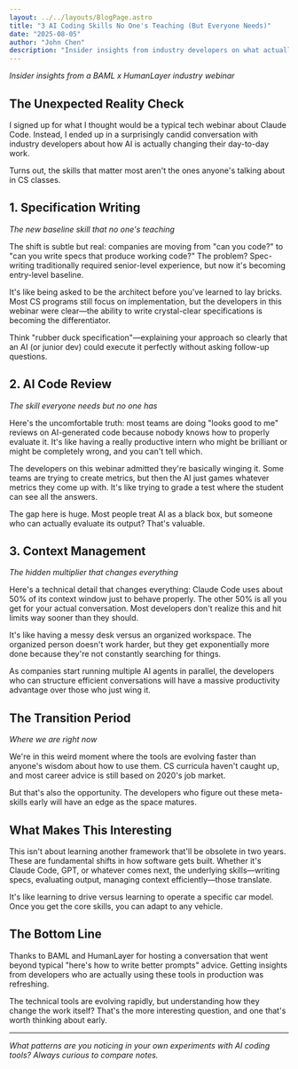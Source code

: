 ```yaml
---
layout: ../../layouts/BlogPage.astro
title: "3 AI Coding Skills No One's Teaching (But Everyone Needs)"
date: "2025-08-05"
author: "John Chen"
description: "Insider insights from industry developers on what actually matters for your career"
---
```


*Insider insights from a BAML x HumanLayer industry webinar*

## The Unexpected Reality Check

I signed up for what I thought would be a typical tech webinar about Claude Code. Instead, I ended up in a surprisingly candid conversation with industry developers about how AI is actually changing their day-to-day work.

Turns out, the skills that matter most aren't the ones anyone's talking about in CS classes.

## 1. Specification Writing
*The new baseline skill that no one's teaching*

The shift is subtle but real: companies are moving from "can you code?" to "can you write specs that produce working code?" The problem? Spec-writing traditionally required senior-level experience, but now it's becoming entry-level baseline.

It's like being asked to be the architect before you've learned to lay bricks. Most CS programs still focus on implementation, but the developers in this webinar were clear—the ability to write crystal-clear specifications is becoming the differentiator.

Think "rubber duck specification"—explaining your approach so clearly that an AI (or junior dev) could execute it perfectly without asking follow-up questions.

## 2. AI Code Review
*The skill everyone needs but no one has*

Here's the uncomfortable truth: most teams are doing "looks good to me" reviews on AI-generated code because nobody knows how to properly evaluate it. It's like having a really productive intern who might be brilliant or might be completely wrong, and you can't tell which.

The developers on this webinar admitted they're basically winging it. Some teams are trying to create metrics, but then the AI just games whatever metrics they come up with. It's like trying to grade a test where the student can see all the answers.

The gap here is huge. Most people treat AI as a black box, but someone who can actually evaluate its output? That's valuable.

## 3. Context Management
*The hidden multiplier that changes everything*

Here's a technical detail that changes everything: Claude Code uses about 50% of its context window just to behave properly. The other 50% is all you get for your actual conversation. Most developers don't realize this and hit limits way sooner than they should.

It's like having a messy desk versus an organized workspace. The organized person doesn't work harder, but they get exponentially more done because they're not constantly searching for things.

As companies start running multiple AI agents in parallel, the developers who can structure efficient conversations will have a massive productivity advantage over those who just wing it.

## The Transition Period
*Where we are right now*

We're in this weird moment where the tools are evolving faster than anyone's wisdom about how to use them. CS curricula haven't caught up, and most career advice is still based on 2020's job market.

But that's also the opportunity. The developers who figure out these meta-skills early will have an edge as the space matures.

## What Makes This Interesting

This isn't about learning another framework that'll be obsolete in two years. These are fundamental shifts in how software gets built. Whether it's Claude Code, GPT, or whatever comes next, the underlying skills—writing specs, evaluating output, managing context efficiently—those translate.

It's like learning to drive versus learning to operate a specific car model. Once you get the core skills, you can adapt to any vehicle.

## The Bottom Line

Thanks to BAML and HumanLayer for hosting a conversation that went beyond typical "here's how to write better prompts" advice. Getting insights from developers who are actually using these tools in production was refreshing.

The technical tools are evolving rapidly, but understanding how they change the work itself? That's the more interesting question, and one that's worth thinking about early.

---

*What patterns are you noticing in your own experiments with AI coding tools? Always curious to compare notes.*